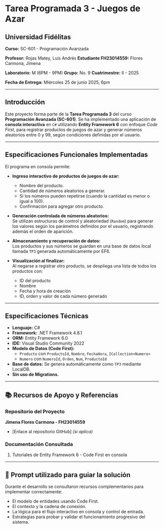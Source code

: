 # **Tarea Programada 3 - Juegos de Azar**

## **Universidad Fidélitas**  
**Curso:** SC-601 - Programación Avanzada 

**Profesor:** Rojas Matey, Luis Andrés 
**Estudiante FH23014559:** Flores Carmona, Jimena 

**Laboratorio:** M (6PM - 9PM) 
**Grupo:** No. 9 
**Cuatrimestre:** II - 2025  

**Fecha de Entrega:** Miércoles 25 de junio 2025, 6pm

---

## Introducción

Este proyecto forma parte de la **Tarea Programada 3** del curso **Programación Avanzada (SC-601)**. Se ha implementado una aplicación de **consola interactiva** en `C#` utilizando **Entity Framework 6** con enfoque _Code First_, para registrar productos de juegos de azar y generar números aleatorios entre 0 y 99, según condiciones definidas por el usuario.

---

## Especificaciones Funcionales Implementadas

El programa en consola permite:

* **Ingreso interactivo de productos de juegos de azar:**
  - Nombre del producto.
  - Cantidad de números aleatorios a generar.
  - Si los números pueden repetirse (cuando la cantidad es menor o igual a 100).
  - Confirmación para agregar otro producto.

* **Generación controlada de números aleatorios:**  
  Se utilizan estructuras de control y aleatoriedad (`Random`) para generar los valores según los parámetros definidos por el usuario, registrando además el orden de aparición.

* **Almacenamiento y recuperación de datos:**  
  Los productos y sus números se guardan en una base de datos local llamada `TP3` generada automáticamente por EF6.

* **Visualización al finalizar:**  
  Al negarse a registrar otro producto, se despliega una lista de todos los productos con:
  - ID del producto
  - Nombre
  - Fecha y hora de creación
  - ID, orden y valor de cada número generado

---

## Especificaciones Técnicas

* **Lenguaje:** C#  
* **Framework:** .NET Framework 4.8.1  
* **ORM:** Entity Framework 6.0  
* **IDE:** Visual Studio Community 2022  
* **Modelo de Datos (Code First):**
  - `Producto` con `ProductoId`, `Nombre`, `FechaHora`, `ICollection<Numero>`
  - `Numero` con `NumeroId`, `Orden`, `Num`, `ProductoId`  
* **Base de datos:** Se genera automáticamente como `TP3` mediante LocalDB.  
* **Sin uso de Migrations.**

---

## 📚 Recursos de Apoyo y Referencias

### Repositorio del Proyecto  
**Jimena Flores Carmona - FH23014559**  
* [Enlace al repositorio GitHub] *(si aplica)*

### Documentación Consultada  
1. Tutoriales de Entity Framework 6 - Code First en consola  


---

## 🧠 Prompt utilizado para guiar la solución

Durante el desarrollo se consultaron recursos complementarios para implementar correctamente:
- El modelo de entidades usando Code First.
- El contexto y la cadena de conexión.
- La lógica para el flujo interactivo en consola y control de entrada.
- Estrategias para probar y validar el funcionamiento progresivo del sistema.

